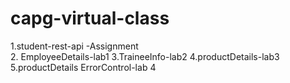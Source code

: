 # capg-virtual-class

1.student-rest-api -Assignment </br>
2. EmployeeDetails-lab1
3.TraineeInfo-lab2
4.productDetails-lab3
5.productDetails ErrorControl-lab 4
